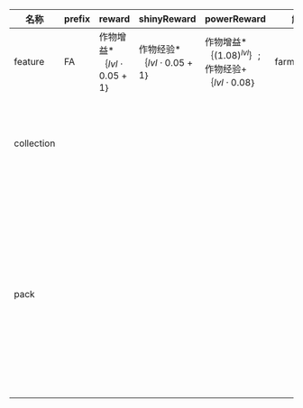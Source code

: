 | 名称  | prefix | reward | shinyReward | powerReward | 解锁  | 喂养世界 | 有机染料 | 丰收  | 多汁的产量 | 昆虫世界 | 蜜蜂和鲜花 |
| --- | ------ | ------ | ----------- | ----------- | --- | ---- | ---- | --- | ----- | ---- | ----- |
| feature | FA | 作物增益*｛$lvl  \cdot  0.05 + 1$｝ | 作物经验*｛$lvl  \cdot  0.05 + 1$｝ | 作物增益*｛${(1.08)}^{lvl}$｝; 作物经验+｛$lvl  \cdot  0.08$｝ | farmFeature |  |  |  |  |  |  |
| collection |  |  |  |  |  | {"reward":[{"name":"仅粮食增益","类型":"*","value":1.25},{"name":"仅鲜花增益","类型":"*","value":1.25}]} | {"reward":[{"name":"画廊卡片容量","类型":"+","value":1},{"name":"仅浆果增益","类型":"*","value":1.25}]} |  |  |  |  |
| pack |  |  |  |  |  |  |  | {"解锁":"作物经验","amount":3,"消耗":30,"content":{"摘苹果":1.5,"南瓜大赛":1.5,"花店":0.9,"办公厂房":1.5,"稻草人":1.5,"人工降雨":0.6,"补给列车":0.6,"食品运输":0.6,"温暖温室":0.6,"水果冰沙":0.5,"面包店促销":0.2}} | {"解锁":"肥料","amount":4,"消耗":80,"content":{"人工降雨":1.2,"补给列车":1.2,"食品运输":1.2,"温暖温室":1.2,"水果冰沙":1.5,"面包店促销":1,"冰淇淋卡车":0.9,"快餐订单":0.6,"盛宴":0.4,"糖果乐园":0.4,"下午茶时间":0.4}} | {"解锁":"farmAdvancedCardPack","amount":2,"消耗":90,"content":{"水果冰沙":2,"面包店促销":1.8,"酿酒":1.4,"橙色蔬菜":1.4,"辛辣果味红色":1.4,"雏菊黄":1.2,"虫粉":0.8}} | {"解锁":"farmLuxuryCardPack","amount":3,"消耗":200,"content":{"冰淇淋卡车":0.7,"快餐订单":0.6,"盛宴":0.4,"糖果乐园":0.4,"下午茶时间":0.4,"酿酒":1,"饼干和咖啡":0.1,"橙色蔬菜":1,"辛辣果味红色":1,"雏菊黄":0.9,"植物绿化":0.8,"蓝莓丛":0.8,"紫色蘑菇":0.5,"虫粉":0.6,"新鲜酸橙":0.4,"蝴蝶翅膀":0.4}} |
